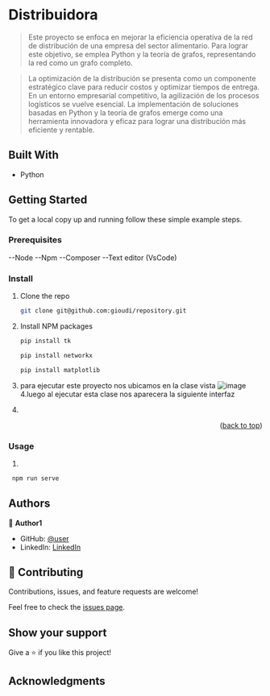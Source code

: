 <a name="readme-top"></a>

# Distribuidora 

> Este proyecto se enfoca en mejorar la eficiencia operativa de la red de distribución de una empresa del sector alimentario. Para lograr este objetivo, se emplea Python y la teoría de grafos, representando la red como un grafo completo.

>La optimización de la distribución se presenta como un componente estratégico clave para reducir costos y optimizar tiempos de entrega. En un entorno empresarial competitivo, la agilización de los procesos logísticos se vuelve esencial. La implementación de soluciones basadas en Python y la teoría de grafos emerge como una herramienta innovadora y eficaz para lograr una distribución más eficiente y rentable.

## Built With

- Python


## Getting Started

To get a local copy up and running follow these simple example steps.

### Prerequisites

--Node 
--Npm 
--Composer 
--Text editor (VsCode)

### Install

1. Clone the repo
   ```sh
   git clone git@github.com:gioudi/repository.git
   ```
2. Install NPM packages
   ```sh
   pip install tk
   ```
   ```sh
   pip install networkx
   ```
   
   ```sh
   pip install matplotlib
   ```
3. para ejecutar este proyecto nos ubicamos en la clase vista
   ![image](https://github.com/Jeisson888/Distribuidora/assets/126002005/19970950-a0d1-481a-b665-e76c9e5aaad9)
4.luego al ejecutar esta clase nos aparecera la siguiente interfaz


5. 
   

<p align="right">(<a href="#readme-top">back to top</a>)</p>

### Usage
1.

```sh
 npm run serve
```

## Authors

👤 **Author1**

- GitHub: [@user](https://github.com/user)
- LinkedIn: [LinkedIn](https://www.linkedin.com/in/user/)

## 🤝 Contributing

Contributions, issues, and feature requests are welcome!

Feel free to check the [issues page](https://github.com/use/repository/issues).

## Show your support

Give a ⭐️ if you like this project!

## Acknowledgments
